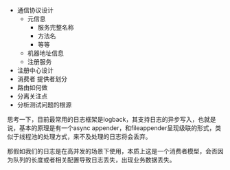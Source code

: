 - 通信协议设计
  - 元信息
    - 服务完整名称
    - 方法名
    - 等等
  - 机器地址信息
  - 注册服务
- 注册中心设计
- 消费者 提供者划分
- 路由如何做
- 分离关注点
- 分析测试问题的根源

思考一下，目前最常用的日志框架是logback，其支持日志的异步写入，也就是说，基本的原理是有一个async appender，和fileappender呈现级联的形式，类似于线程池的处理方式，来不及处理的日志将会丢弃。

那假如我们的日志是在高并发的场景下使用，本质上这是一个消费者模型，会否因为队列的长度或者相关配置导致日志丢失，出现业务数据丢失。